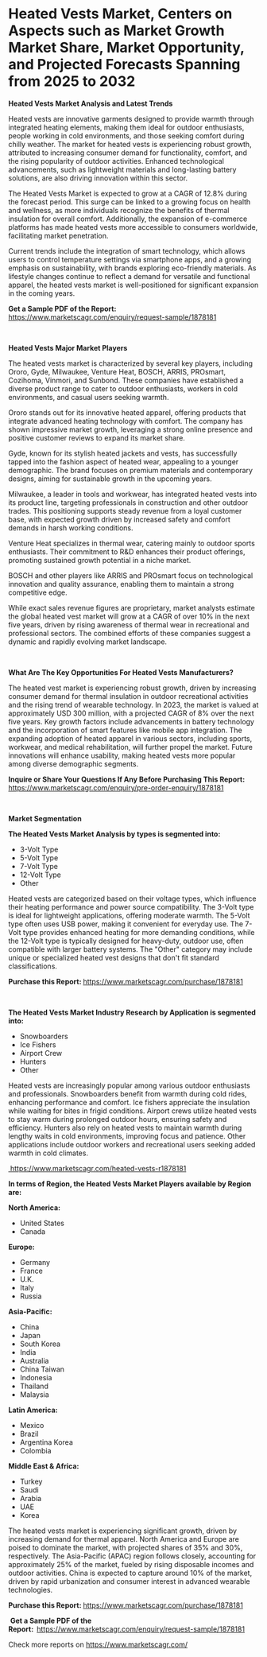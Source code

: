 <p><h1>Heated Vests Market, Centers on Aspects such as Market Growth Market Share, Market Opportunity, and Projected Forecasts Spanning from 2025 to 2032</h1></p><p><strong>Heated Vests Market Analysis and Latest Trends</strong></p>
<p><p>Heated vests are innovative garments designed to provide warmth through integrated heating elements, making them ideal for outdoor enthusiasts, people working in cold environments, and those seeking comfort during chilly weather. The market for heated vests is experiencing robust growth, attributed to increasing consumer demand for functionality, comfort, and the rising popularity of outdoor activities. Enhanced technological advancements, such as lightweight materials and long-lasting battery solutions, are also driving innovation within this sector.</p><p>The Heated Vests Market is expected to grow at a CAGR of 12.8% during the forecast period. This surge can be linked to a growing focus on health and wellness, as more individuals recognize the benefits of thermal insulation for overall comfort. Additionally, the expansion of e-commerce platforms has made heated vests more accessible to consumers worldwide, facilitating market penetration. </p><p>Current trends include the integration of smart technology, which allows users to control temperature settings via smartphone apps, and a growing emphasis on sustainability, with brands exploring eco-friendly materials. As lifestyle changes continue to reflect a demand for versatile and functional apparel, the heated vests market is well-positioned for significant expansion in the coming years.</p></p>
<p><strong>Get a Sample PDF of the Report:&nbsp;</strong> <a href="https://www.marketscagr.com/enquiry/request-sample/1878181?utm_campaign=2299&utm_medium=2&utm_source=Github&utm_content=ia&utm_term=08022025&utm_id=heated-vests">https://www.marketscagr.com/enquiry/request-sample/1878181</a></p>
<p>&nbsp;</p>
<p><strong>Heated Vests Major Market Players</strong></p>
<p><p>The heated vests market is characterized by several key players, including Ororo, Gyde, Milwaukee, Venture Heat, BOSCH, ARRIS, PROsmart, Cozihoma, Vinmori, and Sunbond. These companies have established a diverse product range to cater to outdoor enthusiasts, workers in cold environments, and casual users seeking warmth.</p><p>Ororo stands out for its innovative heated apparel, offering products that integrate advanced heating technology with comfort. The company has shown impressive market growth, leveraging a strong online presence and positive customer reviews to expand its market share.</p><p>Gyde, known for its stylish heated jackets and vests, has successfully tapped into the fashion aspect of heated wear, appealing to a younger demographic. The brand focuses on premium materials and contemporary designs, aiming for sustainable growth in the upcoming years.</p><p>Milwaukee, a leader in tools and workwear, has integrated heated vests into its product line, targeting professionals in construction and other outdoor trades. This positioning supports steady revenue from a loyal customer base, with expected growth driven by increased safety and comfort demands in harsh working conditions.</p><p>Venture Heat specializes in thermal wear, catering mainly to outdoor sports enthusiasts. Their commitment to R&D enhances their product offerings, promoting sustained growth potential in a niche market.</p><p>BOSCH and other players like ARRIS and PROsmart focus on technological innovation and quality assurance, enabling them to maintain a strong competitive edge.</p><p>While exact sales revenue figures are proprietary, market analysts estimate the global heated vest market will grow at a CAGR of over 10% in the next five years, driven by rising awareness of thermal wear in recreational and professional sectors. The combined efforts of these companies suggest a dynamic and rapidly evolving market landscape.</p></p>
<p>&nbsp;</p>
<p><strong>What Are The Key Opportunities For Heated Vests Manufacturers?</strong></p>
<p><p>The heated vest market is experiencing robust growth, driven by increasing consumer demand for thermal insulation in outdoor recreational activities and the rising trend of wearable technology. In 2023, the market is valued at approximately USD 300 million, with a projected CAGR of 8% over the next five years. Key growth factors include advancements in battery technology and the incorporation of smart features like mobile app integration. The expanding adoption of heated apparel in various sectors, including sports, workwear, and medical rehabilitation, will further propel the market. Future innovations will enhance usability, making heated vests more popular among diverse demographic segments.</p></p>
<p><strong>Inquire or Share Your Questions If Any Before Purchasing This Report:</strong> <a href="https://www.marketscagr.com/enquiry/pre-order-enquiry/1878181?utm_campaign=2299&utm_medium=2&utm_source=Github&utm_content=ia&utm_term=08022025&utm_id=heated-vests">https://www.marketscagr.com/enquiry/pre-order-enquiry/1878181</a></p>
<p>&nbsp;</p>
<p><strong>Market Segmentation</strong></p>
<p><strong>The Heated Vests Market Analysis by types is segmented into:</strong></p>
<p><ul><li>3-Volt Type</li><li>5-Volt Type</li><li>7-Volt Type</li><li>12-Volt Type</li><li>Other</li></ul></p>
<p><p>Heated vests are categorized based on their voltage types, which influence their heating performance and power source compatibility. The 3-Volt type is ideal for lightweight applications, offering moderate warmth. The 5-Volt type often uses USB power, making it convenient for everyday use. The 7-Volt type provides enhanced heating for more demanding conditions, while the 12-Volt type is typically designed for heavy-duty, outdoor use, often compatible with larger battery systems. The "Other" category may include unique or specialized heated vest designs that don't fit standard classifications.</p></p>
<p><strong>Purchase this Report:&nbsp;</strong><a href="https://www.marketscagr.com/purchase/1878181?utm_campaign=2299&utm_medium=2&utm_source=Github&utm_content=ia&utm_term=08022025&utm_id=heated-vests">https://www.marketscagr.com/purchase/1878181</a></p>
<p>&nbsp;</p>
<p><strong>The Heated Vests Market Industry Research by Application is segmented into:</strong></p>
<p><ul><li>Snowboarders</li><li>Ice Fishers</li><li>Airport Crew</li><li>Hunters</li><li>Other</li></ul></p>
<p><p>Heated vests are increasingly popular among various outdoor enthusiasts and professionals. Snowboarders benefit from warmth during cold rides, enhancing performance and comfort. Ice fishers appreciate the insulation while waiting for bites in frigid conditions. Airport crews utilize heated vests to stay warm during prolonged outdoor hours, ensuring safety and efficiency. Hunters also rely on heated vests to maintain warmth during lengthy waits in cold environments, improving focus and patience. Other applications include outdoor workers and recreational users seeking added warmth in cold climates.</p></p>
<p><a href="https://www.marketscagr.com/heated-vests-r1878181?utm_campaign=2299&utm_medium=2&utm_source=Github&utm_content=ia&utm_term=08022025&utm_id=heated-vests">&nbsp;https://www.marketscagr.com/heated-vests-r1878181</a></p>
<p><strong>In terms of Region, the Heated Vests Market Players available by Region are:</strong></p>
<p>
    <p> <strong> North America: </strong>
        <ul>
            <li>United States</li>
            <li>Canada</li>
        </ul>
        </p> 
    <p> <strong> Europe: </strong>
        <ul>
            <li>Germany</li>
            <li>France</li>
            <li>U.K.</li>
            <li>Italy</li>
            <li>Russia</li>
        </ul>
        </p> 
    <p> <strong> Asia-Pacific: </strong>
        <ul>
            <li>China</li>
            <li>Japan</li>
            <li>South Korea</li>
            <li>India</li>
            <li>Australia</li>
            <li>China Taiwan</li>
            <li>Indonesia</li>
            <li>Thailand</li>
            <li>Malaysia</li>
        </ul>
        </p> 
    <p> <strong> Latin America: </strong>
        <ul>
            <li>Mexico</li>
            <li>Brazil</li>
            <li>Argentina Korea</li>
            <li>Colombia</li>
        </ul>
        </p> 
    <p> <strong> Middle East & Africa: </strong>
        <ul>
            <li>Turkey</li>
            <li>Saudi</li>
            <li>Arabia</li>
            <li>UAE</li>
            <li>Korea</li>
        </ul>
    </p>
    </p>
<p><p>The heated vests market is experiencing significant growth, driven by increasing demand for thermal apparel. North America and Europe are poised to dominate the market, with projected shares of 35% and 30%, respectively. The Asia-Pacific (APAC) region follows closely, accounting for approximately 25% of the market, fueled by rising disposable incomes and outdoor activities. China is expected to capture around 10% of the market, driven by rapid urbanization and consumer interest in advanced wearable technologies.</p></p>
<p><strong>Purchase this Report: </strong><a href="https://www.marketscagr.com/purchase/1878181?utm_campaign=2299&utm_medium=2&utm_source=Github&utm_content=ia&utm_term=08022025&utm_id=heated-vests">https://www.marketscagr.com/purchase/1878181</a></p>
<p>&nbsp;<strong>Get a Sample PDF of the Report:&nbsp;&nbsp;</strong><a href="https://www.marketscagr.com/enquiry/request-sample/1878181?utm_campaign=2299&utm_medium=2&utm_source=Github&utm_content=ia&utm_term=08022025&utm_id=heated-vests">https://www.marketscagr.com/enquiry/request-sample/1878181</a></p>
<p><strong></strong></p>
<p>Check more reports on <a href="https://www.marketscagr.com/?utm_campaign=2299&utm_medium=2&utm_source=Github&utm_content=ia&utm_term=08022025&utm_id=heated-vests">https://www.marketscagr.com/</a></p>